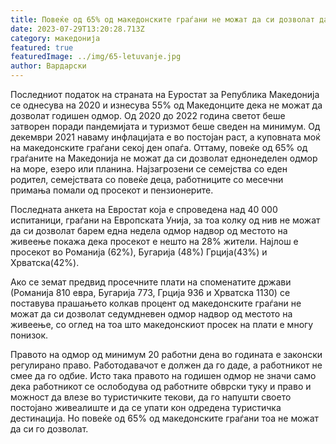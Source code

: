 ```yaml
---
title: Повеќе од 65% од македонските граѓани не можат да си дозволат да одат на одмор
date: 2023-07-29T13:20:28.713Z
category: македонија
featured: true
featuredImage: ../img/65-letuvanje.jpg
author: Вардарски
---
```

<!--StartFragment-->

Последниот податок на страната на Еуростат за Република Македонија се однесува на 2020 и изнесува 55% од Македонците дека не можат да дозволат годишен одмор. Од 2020 до 2022 година светот беше затворен поради пандемијата и туризмот беше сведен на минимум. Од декември 2021 наваму инфлацијата е во постојан раст, а куповната моќ на македонските граѓани секој ден опаѓа. Оттаму, повеќе од 65% од граѓаните на Македонија не можат да си дозволат еднонеделен одмор на море, езеро или планина. Најзагрозени се семејства со еден родител, семејствата со повеќе деца, работниците со месечни примања помали од просекот и пензионерите.

Последната анкета на Евростат која е спроведена над 40 000 испитаници, граѓани на Европската Унија, за тоа колку од нив не можат да си дозволат барем една недела одмор надвор од местото на живеење покажа дека просекот е нешто на 28% жители. Најлош е просекот во Романија (62%), Бугарија (48%) Грција(43%) и Хрватска(42%).

[](https://autowelt.mk/)

Ако се земат предвид просечните плати на споменатите држави (Романија 810 евра, Бугарија 773, Грција 936 и Хрватска 1130) се поставува прашањето колкав процент од македонските граѓани не можат да си дозволат седумдневен одмор надвор од местото на живеење, со оглед на тоа што македонскиот просек на плати е многу понизок.

Правото на одмор од минимум 20 работни дена во годината е законски регулирано право. Работодавачот е должен да го даде, а работникот не смее да го одбие. Исто така правото на годишен одмор не значи само дека работникот се ослободува од работните обврски туку и право и можност да влезе во туристичките текови, да го напушти своето постојано живеалиште и да се упати кон одредена туристичка дестинација. Но повеќе од 65% од македонските граѓани тоа не можат да си го дозволат.

<!--EndFragment-->